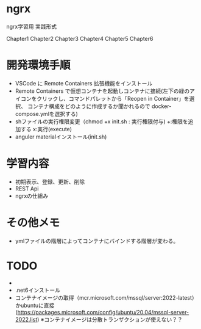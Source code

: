 # ngrx
ngrx学習用
実践形式

Chapter1
Chapter2
Chapter3
Chapter4
Chapter5
Chapter6


# 開発環境手順
- VSCode に Remote Containers 拡張機能をインストール
- Remote Containers で仮想コンテナを起動しコンテナに接続(左下の緑のアイコンをクリックし、コマンドパレットから「Reopen in Container」を選択、
コンテナ構成をどのように作成するか聞かれるので docker-compose.ymlを選択する)
- shファイルの実行権限変更（chmod +x init.sh : 実行権限付与) +:権限を追加する x:実行(execute)
- anguler materialインストール(init.sh)

# 学習内容
- 初期表示、登録、更新、削除
- REST Api
- ngrxの仕組み

# その他メモ
- ymlファイルの階層によってコンテナにバインドする階層が変わる。

# TODO
- 
- .net6インストール
- コンテナイメージの取得（mcr.microsoft.com/mssql/server:2022-latest）かubuntuに直接(https://packages.microsoft.com/config/ubuntu/20.04/mssql-server-2022.list)
※コンテナイメージは分散トランザクションが使えない？？



